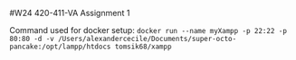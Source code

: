 #W24 420-411-VA Assignment 1

Command used for docker setup: `docker run --name myXampp -p 22:22 -p 80:80 -d -v /Users/alexandercecile/Documents/super-octo-pancake:/opt/lampp/htdocs tomsik68/xampp`